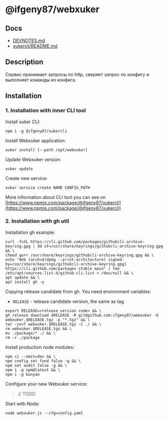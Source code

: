 # @ifgeny87/webxuker


## Docs

- [DEVNOTES.md](docs/DEVNOTES.md)
- [xukercli/README.md](cli/xukercli/README.md)


## Description

Сервис принимает запросы по http, сверяет запрос по конфигу и выполняет команды из конфига.


## Installation

### 1. Installation with inner CLI tool

Install xuker CLI:

```shell
npm i -g @ifgeny87/xukercli
```

Install Webxuker application:

```shell
xuker install [--path /opt/webxuker]
```

Update Webxuker version:

```shell
xuker update
```

Create new service:

```shell
xuker service create NAME CONFIG_PATH
```

More information about CLI tool you can see on [https://www.npmjs.com/package/@ifgeny87/xukercli](https://www.npmjs.com/package/@ifgeny87/xukercli)


### 2. Installation with gh util

Installation gh example:

```shell
curl -fsSL https://cli.github.com/packages/githubcli-archive-keyring.gpg | dd of=/usr/share/keyrings/githubcli-archive-keyring.gpg && \
chmod go+r /usr/share/keyrings/githubcli-archive-keyring.gpg && \
echo "deb [arch=$(dpkg --print-architecture) signed-by=/usr/share/keyrings/githubcli-archive-keyring.gpg] https://cli.github.com/packages stable main" | tee /etc/apt/sources.list.d/github-cli.list > /dev/null && \
apt update && \
apt install gh -y
```

Copying release candidate from gh. You need environment variables:

- `RELEASE` - release candidate version, the same as tag

```shell
export RELEASE=<release version code> && \
gh release download $RELEASE -R git@github.com:ifgeny87/webxuker -O webxuker.$RELEASE.tgz -p "*.tgz" && \
tar -zxvf webxuker.$RELEASE.tgz -C ./ && \
rm webxuker.$RELEASE.tgz && \
mv ./package/* ./ && \
rm -r ./package
```

Install production node modules:

```shell
npm ci --omit=dev && \
npm config set fund false -g && \
npm set audit false -g && \
npm i -g npm@latest && \
npm i -g bunyan
```

Configure your new Webxuker service:

> // TODO

Start with Node:

```shell
node webxuker.js --cfg=config.yaml
```
